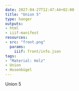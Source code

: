 ```yaml
---
date: 2027-04-27T12:47:44+02:00
title: "Union 5"
type: hanger
outputs:
- html
- iiif-manifest
resources:
- src: "front.png"
  params:
    iiif: front/info.json
tags:
- "Material: Holz"
- Union
- Hosenbügel
---
```


Union 5

